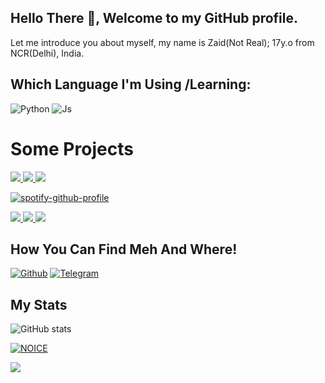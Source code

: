 ## Hello There :wave:, Welcome to my GitHub profile.

Let me introduce you about myself, my name is Zaid(Not Real); 17y.o from NCR(Delhi), India.



## Which Language I'm Using /Learning:

![Python](https://img.shields.io/badge/Python-3776AB?style=for-the-badge&logo=python&logoColor=white)
![Js](https://img.shields.io/badge/JavaScript-323330?style=for-the-badge&logo=javascript&logoColor=F7DF1E)

# Some Projects
<a href="https://github.com/ITZ-ZAID/ZAID-USERBOT">
  <img src="https://github-readme-stats.vercel.app/api/pin/?username=ITZ-ZAID&repo=ZAID-USERBOT&cache_seconds=86400&theme=gotham">
</a>


<a href="https://github.com/Itz-Zaid/Zaid-Vc-Player">
  <img src="https://github-readme-stats.vercel.app/api/pin/?username=Itz-Zaid&repo=Zaid-Vc-Player&cache_seconds=86400&theme=gotham">
</a>

<a href="https://github.com/Itz-Zaid/Video-Player">
  <img src="https://github-readme-stats.vercel.app/api/pin/?username=Itz-Zaid&repo=Video-Player&cache_seconds=86400&theme=gotham">
</a>

[![spotify-github-profile](https://spotify-github-profile.vercel.app/api/view?uid=3rup7yx9jsh66gkpi0zbk38sj&cover_image=true&theme=default&bar_color=53b14f&bar_color_cover=false)](https://github.com/kittinan/spotify-github-profile)

<a href="https://github.com/Itz-Zaid/Telegram">
  <img src="https://github-readme-stats.vercel.app/api/pin/?username=Itz-Zaid&repo=Telegram&cache_seconds=86400&theme=gotham">
</a>

<a href="https://github.com/Itz-Zaid/Banall">
  <img src="https://github-readme-stats.vercel.app/api/pin/?username=Itz-Zaid&repo=Banall&cache_seconds=86400&theme=gotham">
</a>

<a href="https://github.com/Godfatherakkii/DEADLY-SPAMBOT">
  <img src="https://github-readme-stats.vercel.app/api/pin/?username=Godfatherakkii&repo=DEADLY-SPAMBOT&cache_seconds=86400&theme=gotham">
</a>

## How You Can Find Meh And Where!

[![Github](https://img.shields.io/badge/-Github-181717?style=for-the-badge&logo=Github&logoColor=white)](https://github.com/ITZ-ZAID)
[![Telegram](https://img.shields.io/badge/Telegram-2CA5E0?style=for-the-badge&logo=telegram&logoColor=white)](https://telegram.me/Timesisnotwaiting)

## My Stats
![ GitHub stats](https://github-readme-stats.vercel.app/api?username=ITZ-ZAID&show_icons=true&theme=radical)

[![NOICE](https://github-readme-stats.vercel.app/api/top-langs/?username=ITZ-ZAID&layout=compact&theme=midnight-purple&hide=Css)](https://github.com/ITZ-ZAID)

![](https://visitor-badge.laobi.icu/badge?page_id=ITZ-ZAID)
